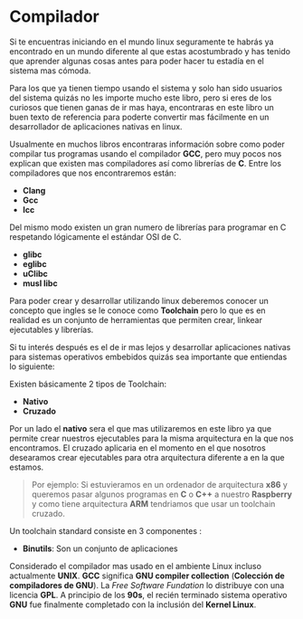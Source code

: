 # Compilador
Si te encuentras iniciando en el mundo linux seguramente te habrás ya encontrado en un mundo diferente al que estas acostumbrado y has tenido que aprender algunas cosas antes para poder hacer tu estadía en el sistema mas cómoda.

Para los que ya tienen tiempo usando el sistema y solo han sido usuarios del sistema quizás no les importe mucho este libro, pero si eres de los curiosos que tienen ganas de ir mas haya, encontraras en este libro un buen texto de referencia para poderte convertir mas fácilmente en un desarrollador de aplicaciones nativas en linux.

Usualmente en muchos libros encontraras información sobre como poder compilar tus programas usando el compilador **GCC**, pero muy pocos nos explican que existen mas compiladores así como librerías de **C**. Entre los compiladores que nos encontraremos están:

- **Clang**
- **Gcc**
- **Icc**

Del mismo modo existen un gran numero de librerías para programar en C respetando lógicamente el estándar OSI de C.

- **glibc**
- **eglibc**
- **uClibc**
- **musl libc**

Para poder crear y desarrollar utilizando linux deberemos conocer un concepto que ingles se le conoce como **Toolchain** pero lo que es en realidad es un conjunto de herramientas que permiten crear, linkear ejecutables y librerías.

Si tu interés después es el de ir mas lejos y desarrollar aplicaciones nativas para sistemas operativos embebidos quizás sea importante que entiendas lo siguiente:

Existen básicamente 2 tipos de Toolchain:

- **Nativo**
- **Cruzado**

Por un lado el **nativo** sera el que mas utilizaremos en este libro ya que permite crear nuestros ejecutables para la misma arquitectura en la que nos encontramos. El cruzado aplicaria en el momento en el que nosotros desearamos crear ejecutables para otra arquitectura diferente a en la que estamos.

> Por ejemplo: Si estuvieramos en un ordenador de arquitectura **x86** y queremos pasar algunos programas en **C** o **C++** a nuestro **Raspberry** y como tiene arquitectura **ARM** tendriamos que usar un toolchain cruzado.

Un toolchain standard consiste en 3 componentes :

- **Binutils**: Son un conjunto de aplicaciones 


Considerado el compilador mas usado en el ambiente Linux incluso actualmente **UNIX**. **GCC** significa **GNU compiler collection** (**Colección de compiladores de GNU**).
La *Free Software Fundation* lo distribuye con una licencia **GPL**. A principio de los **90s**, el recién terminado sistema operativo **GNU** fue finalmente completado con la inclusión del **Kernel Linux**.

